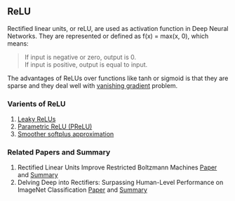 ## ReLU

Rectified linear units, or reLU, are used as activation function in Deep Neural Networks. They are represented or defined as f(x) = max(x, 0), which means:

> If input is negative or zero, output is 0. <br>
> If input is positive, output is equal to input.

The advantages of ReLUs over functions like tanh or sigmoid is that they are sparse and they deal well with [vanishing gradient](../V/vanishing_gradient.md) problem.
 

### Varients of ReLU 

1. [Leaky ReLUs](../L/leaky_relu.md)
2. [Parametric ReLU (PReLU)](../P/prelu.md)
3. [Smoother softplus approximation](../S/ssprelu.md)

### Related Papers and Summary

1. Rectified Linear Units Improve Restricted Boltzmann Machines [Paper](http://www.cs.toronto.edu/~fritz/absps/reluICML.pdf) and [Summary](../paper/)
2. Delving Deep into Rectifiers: Surpassing Human-Level Performance on ImageNet Classification [Paper](https://arxiv.org/abs/1502.01852) and [Summary](../paper/)